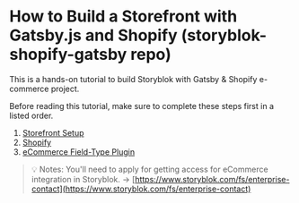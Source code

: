 # How to Build a Storefront with Gatsby.js and Shopify (storyblok-shopify-gatsby repo)

This is a hands-on tutorial to build Storyblok with Gatsby & Shopify e-commerce project.

Before reading this tutorial, make sure to complete these steps first in a listed order.

1. [Storefront Setup](https://www.storyblok.com/docs/guide/integrations/ecommerce/storefront-setup)
2. [Shopify](https://www.storyblok.com/docs/guide/integrations/ecommerce/shopify)
3. [eCommerce Field-Type Plugin](https://www.storyblok.com/docs/guide/integrations/ecommerce/integration-plugin)

> 💡 Notes: You'll need to apply for getting access for eCommerce integration in Storyblok. -> [https://www.storyblok.com/fs/enterprise-contact](https://www.storyblok.com/fs/enterprise-contact)